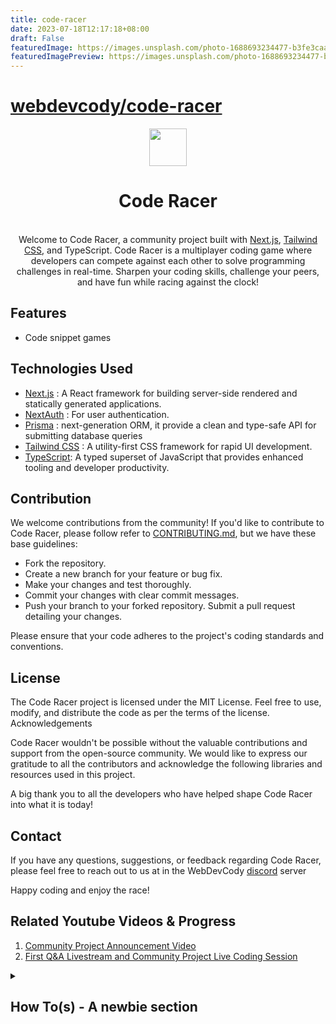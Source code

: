 ```yaml
---
title: code-racer
date: 2023-07-18T12:17:18+08:00
draft: False
featuredImage: https://images.unsplash.com/photo-1688693234477-b3fe3caac39b?ixid=M3w0NjAwMjJ8MHwxfHJhbmRvbXx8fHx8fHx8fDE2ODk2NTM3Mjd8&ixlib=rb-4.0.3
featuredImagePreview: https://images.unsplash.com/photo-1688693234477-b3fe3caac39b?ixid=M3w0NjAwMjJ8MHwxfHJhbmRvbXx8fHx8fHx8fDE2ODk2NTM3Mjd8&ixlib=rb-4.0.3
---
```


# [webdevcody/code-racer](https://github.com/webdevcody/code-racer)

<div align="center" >
  <img src="./public/static/logo.png" width="60">
  <br/>
  <h1>Code Racer</h1>
</div>

<br/>

<div align="center">
Welcome to Code Racer, a community project built with <a href="https://nextjs.org/">Next.js</a>, <a href="https://tailwindcss.com">Tailwind CSS</a>, and TypeScript.
Code Racer is a multiplayer coding game where developers can compete against each other to solve programming challenges in real-time. Sharpen your coding skills, challenge your peers, and have fun while racing against the clock!
</div>

## Features

- Code snippet games

## Technologies Used

- [Next.js](https://nextjs.org/) : A React framework for building server-side rendered and statically generated applications.
- [NextAuth](https://next-auth.js.org/) : For user authentication.
- [Prisma](https://www.prisma.io/) : next-generation ORM, it provide a clean and type-safe API for submitting database queries
- [Tailwind CSS](https://tailwindcss.com) : A utility-first CSS framework for rapid UI development.
- [TypeScript](https://www.typescriptlang.org/): A typed superset of JavaScript that provides enhanced tooling and developer productivity.

## Contribution

We welcome contributions from the community! If you'd like to contribute to Code Racer, please follow refer to [CONTRIBUTING.md](./CONTRIBUTING.md), but we have these base guidelines:

- Fork the repository.
- Create a new branch for your feature or bug fix.
- Make your changes and test thoroughly.
- Commit your changes with clear commit messages.
- Push your branch to your forked repository.
  Submit a pull request detailing your changes.

Please ensure that your code adheres to the project's coding standards and conventions.

## License

The Code Racer project is licensed under the MIT License. Feel free to use, modify, and distribute the code as per the terms of the license.
Acknowledgements

Code Racer wouldn't be possible without the valuable contributions and support from the open-source community. We would like to express our gratitude to all the contributors and acknowledge the following libraries and resources used in this project.

A big thank you to all the developers who have helped shape Code Racer into what it is today!

## Contact

If you have any questions, suggestions, or feedback regarding Code Racer, please feel free to reach out to us at in the WebDevCody [discord](https://discord.gg/4kGbBaa) server

Happy coding and enjoy the race!

## Related Youtube Videos & Progress

1. [Community Project Announcement Video](https://www.youtube.com/watch?v=-n6tV3RPjGc)
2. [First Q&A Livestream and Community Project Live Coding Session](https://www.youtube.com/watch?v=BQXXBsHXfak)

<details>
  <summary>
  <h2>How To(s) - A newbie section</h2>
  </summary>

### Run the applications locally

  Pre-requisites - [Docker](https://www.docker.com/) and [Node](https://nodejs.org/) installed.

  1. Create a copy of `.env.example` with name `.env` \ `.env.local`
  2. Get the Postgres running - `docker compose up -d`
  3. Run the dev env - `npm run dev`

  Don't forget to turn down the postgres post devlopment - `docker compose down`

### Check the logs of Post
  
  > Run the command - `docker logs --follow code-racer-postgres`
</details>
